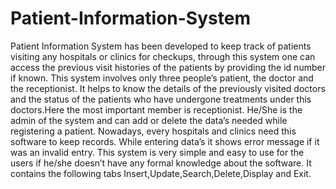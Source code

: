 # Patient-Information-System
Patient Information System has been developed to keep track of patients visiting
any hospitals or clinics for checkups, through this system one can access the
previous visit histories of the patients by providing the id number if known.
This system involves only three people’s patient, the doctor and the receptionist.
It helps to know the details of the previously visited doctors and the status of
the patients who have undergone treatments under this doctors.Here the most
important member is receptionist. He/She is the admin of the system and can
add or delete the data’s needed while registering a patient. Nowadays, every
hospitals and clinics need this software to keep records. While entering data’s it
shows error message if it was an invalid entry. This system is very simple and
easy to use for the users if he/she doesn’t have any formal knowledge about the
software. It contains the following tabs Insert,Update,Search,Delete,Display
and Exit.
